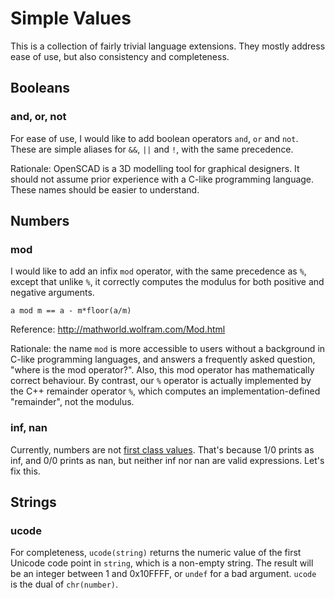 # Simple Values

This is a collection of fairly trivial language extensions.
They mostly address ease of use, but also consistency and completeness.

## Booleans
### and, or, not
For ease of use,
I would like to add boolean operators `and`, `or` and `not`.
These are simple aliases for `&&`, `||` and `!`, with the same precedence.

Rationale: OpenSCAD is a 3D modelling tool for graphical designers.
It should not assume prior experience with a C-like programming language.
These names should be easier to understand.

## Numbers
### mod
I would like to add an infix `mod` operator, with the same precedence as `%`,
except that unlike `%`, it correctly computes the modulus for both positive
and negative arguments.
```
a mod m == a - m*floor(a/m)
```
Reference: http://mathworld.wolfram.com/Mod.html

Rationale: the name `mod` is more accessible to users without a background
in C-like programming languages, and answers a frequently asked question,
"where is the mod operator?".
Also, this mod operator has mathematically correct behaviour.
By contrast, our `%` operator is actually implemented by the C++ remainder operator `%`,
which computes an implementation-defined "remainder", not the modulus.

### inf, nan
Currently, numbers are not [first class values](First_Class_Values.md).
That's because 1/0 prints as inf, and 0/0 prints as nan, but neither inf nor nan are valid expressions.
Let's fix this.

## Strings
### ucode
For completeness, `ucode(string)` returns the numeric value of the first Unicode code point in `string`,
which is a non-empty string.
The result will be an integer between 1 and 0x10FFFF, or `undef` for a bad argument.
`ucode` is the dual of `chr(number)`.
